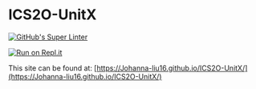 # ICS2O-UnitX

[![GitHub's Super Linter](https://github.com/Johanna-liu16/ICS2O-UnitX/workflows/Johanna%20Liu's%20Super%20Linter/badge.svg)](https://github.com/Johanna-liu16/ICS2O-UnitX/actions)

[![Run on Repl.it](https://repl.it/badge/github/Johanna-liu16/ICS2O-UnitX)](https://repl.it/github/Johanna-liu16/ICS2O-UnitX)

This site can be found at: [https://Johanna-liu16.github.io/ICS2O-UnitX/](https://Johanna-liu16.github.io/ICS2O-UnitX/)
